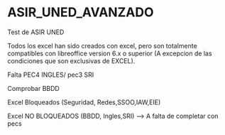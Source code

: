 # ASIR_UNED_AVANZADO
Test de ASIR UNED

Todos los excel han sido creados con excel, pero son totalmente compatibles con libreoffice version 6.x o superior (A excepcion de las condiciones que son exclusivas de EXCEL). 

Falta PEC4 INGLES/ pec3 SRI

Comprobar BBDD


Excel Bloqueados (Seguridad, Redes,SSOO,IAW,EIE)

Excel NO BLOQUEADOS (BBDD, Ingles,SRI) --> A falta de completar con pecs
